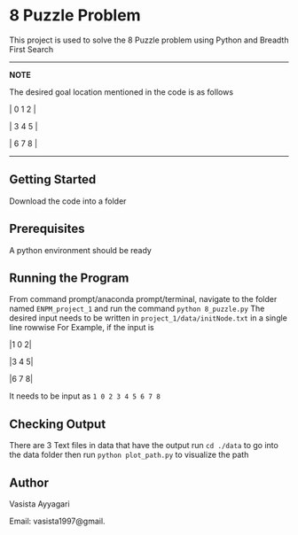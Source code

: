 # 8 Puzzle Problem

This project is used to solve the 8 Puzzle problem using Python and Breadth First Search

---
**NOTE**

The desired goal location mentioned in the code is as follows

| 0 1 2 |

| 3 4 5 |

| 6 7 8 |

---
## Getting Started
Download the code into a folder

## Prerequisites
A python environment should be ready

## Running the Program
From command prompt/anaconda prompt/terminal, navigate to the folder named ```ENPM_project_1``` and run the command
```python 8_puzzle.py```
The desired input needs to be written in ```project_1/data/initNode.txt``` in a single line rowwise
For Example, if the input is 

|1  0  2|                            

|3  4  5|

|6  7   8|

It needs to be input as ```1 0 2 3 4 5 6 7 8```

## Checking Output
There are 3 Text files in data that have the output
run ```cd ./data``` to go into the data folder
then run ```python plot_path.py``` to visualize the path

## Author
Vasista Ayyagari

Email: vasista1997@gmail.